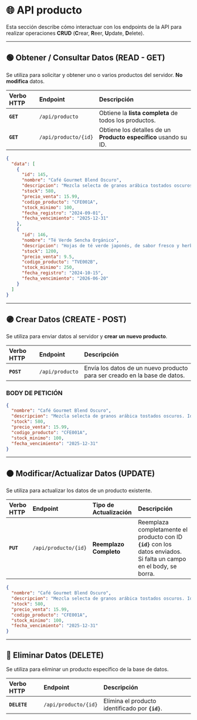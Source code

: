 # 🌐 API producto

Esta sección describe cómo interactuar con los endpoints de la API para realizar operaciones **CRUD** (**C**rear, **R**eer, **U**pdate, **D**elete).

---

## 🟢 Obtener / Consultar Datos (READ - GET)

Se utiliza para solicitar y obtener uno o varios productos del servidor. **No modifica** datos.

| Verbo HTTP | Endpoint             | Descripción                                                      |
| :--------- | :------------------- | :--------------------------------------------------------------- |
| **`GET`**  | `/api/producto`      | Obtiene la **lista completa** de todos los productos.            |
| **`GET`**  | `/api/producto/{id}` | Obtiene los detalles de un **Producto específico** usando su ID. |

```json
{
  "data": [
    {
      "id": 145,
      "nombre": "Café Gourmet Blend Oscuro",
      "descripcion": "Mezcla selecta de granos arábica tostados oscuros. Ideal para espresso o prensa francesa.",
      "stock": 580,
      "precio_venta": 15.99,
      "codigo_producto": "CFE001A",
      "stock_minimo": 100,
      "fecha_registro": "2024-09-01",
      "fecha_vencimiento": "2025-12-31"
    },
    {
      "id": 146,
      "nombre": "Té Verde Sencha Orgánico",
      "descripcion": "Hojas de té verde japonés, de sabor fresco y herbáceo. Empaque de 50g.",
      "stock": 1200,
      "precio_venta": 9.5,
      "codigo_producto": "TVE002B",
      "stock_minimo": 250,
      "fecha_registro": "2024-10-15",
      "fecha_vencimiento": "2026-06-20"
    }
  ]
}
```

---

## 🟣 Crear Datos (CREATE - POST)

Se utiliza para enviar datos al servidor y **crear un nuevo producto**.

| Verbo HTTP | Endpoint        | Descripción                                                               |
| :--------- | :-------------- | :------------------------------------------------------------------------ |
| **`POST`** | `/api/producto` | Envía los datos de un nuevo producto para ser creado en la base de datos. |

### BODY DE PETICIÓN

```json
{
  "nombre": "Café Gourmet Blend Oscuro",
  "descripcion": "Mezcla selecta de granos arábica tostados oscuros. Ideal para espresso o prensa francesa.",
  "stock": 580,
  "precio_venta": 15.99,
  "codigo_producto": "CFE001A",
  "stock_minimo": 100,
  "fecha_vencimiento": "2025-12-31"
}
```

---

## 🟠 Modificar/Actualizar Datos (UPDATE)

Se utiliza para actualizar los datos de un producto existente.

| Verbo HTTP | Endpoint             | Tipo de Actualización  | Descripción                                                                                                           |
| :--------- | :------------------- | :--------------------- | :-------------------------------------------------------------------------------------------------------------------- |
| **`PUT`**  | `/api/producto/{id}` | **Reemplazo Completo** | Reemplaza completamente el producto con ID **`{id}`** con los datos enviados. Si falta un campo en el body, se borra. |

```json
{
  "nombre": "Café Gourmet Blend Oscuro",
  "descripcion": "Mezcla selecta de granos arábica tostados oscuros. Ideal para espresso o prensa francesa.",
  "stock": 580,
  "precio_venta": 15.99,
  "codigo_producto": "CFE001A",
  "stock_minimo": 100,
  "fecha_vencimiento": "2025-12-31"
}
```

---

## 🔴 Eliminar Datos (DELETE)

Se utiliza para eliminar un producto específico de la base de datos.

| Verbo HTTP   | Endpoint             | Descripción                                      |
| :----------- | :------------------- | :----------------------------------------------- |
| **`DELETE`** | `/api/producto/{id}` | Elimina el producto identificado por **`{id}`**. |
